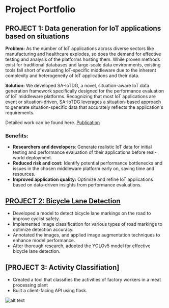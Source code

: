 # Project Portfolio

## PROJECT 1: Data generation for IoT applications based on situations

**Problem:** As the number of IoT applications across diverse sectors like manufacturing and healthcare explodes, so does the demand for effective testing and analysis of the platforms hosting them. While proven methods exist for traditional databases and large-scale data environments, existing tools fall short of evaluating IoT-specific middleware due to the inherent complexity and heterogeneity of IoT applications and their data.

**Solution:** We developed SA-IoTDG, a novel, situation-aware IoT data generation framework specifically designed for the performance evaluation of IoT middleware platforms. Recognizing that most IoT applications are event or situation-driven, SA-IoTDG leverages a situation-based approach to generate situation-specific data that accurately reflects the application's requirements.

Detailed work can be found here. [Publication](https://www.mdpi.com/1424-8220/23/1/7)

### Benefits:

* **Researchers and developers**: Generate realistic IoT data for initial testing and performance evaluation of their applications before real-world deployment.
* **Reduced risk and cost:** Identify potential performance bottlenecks and issues in the chosen middleware platform early on, saving time and resources.
* **Improved application quality:** Optimize and refine IoT applications based on data-driven insights from performance evaluations.


## [PROJECT 2: Bicycle Lane Detection](https://github.com/ShalmolyMondal/bicycle-lane-detector)

* Developed a model to detect bicycle lane markings on the road to improve cyclist safety.
* Implemented image classification for various types of road markings to optimize detection accuracy.
* Annotated the images, and applied image augmentation techniques to enhance model performance.
* After thorough research, adopted the YOLOv5 model for effective bicycle lane detection.


##  [PROJECT 3: Activity Classifiation]

* Created a tool that classifies the activities of factory workers in a meat processing plant
* Built a client-facing API using flask.

![alt text](image.jpg)
